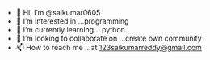 - 👋 Hi, I’m @saikumar0605
- 👀 I’m interested in ...programming
- 🌱 I’m currently learning ...python
- 💞️ I’m looking to collaborate on ...create own community
- 📫 How to reach me ...at 123saikumarreddy@gmail.com

<!---
saikumar0605/saikumar0605 is a ✨ special ✨ repository because its `README.md` (this file) appears on your GitHub profile.
You can click the Preview link to take a look at your changes.
--->
